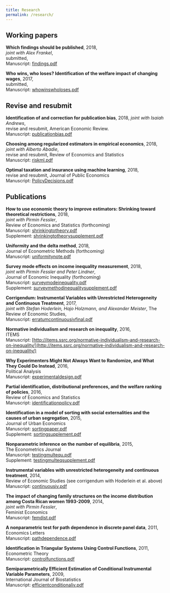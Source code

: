```yaml
---
title: Research
permalink: /research/
---
```


## Working papers

**Which findings should be published**, 2018,  
  *joint with Alex Frankel*,   
  submitted,  
  Manuscript: [findings.pdf](/files/papers/findings.pdf)  
  
**Who wins, who loses? Identification of the welfare impact of changing wages**, 2017,  
  submitted,  
  Manuscript: [whowinswholoses.pdf](/files/papers/whowinswholoses.pdf)



## Revise and resubmit

**Identification of and correction for publication bias**, 2018, 
  *joint with Isaiah Andrews*,  
  revise and resubmit, American Economic Review.  
  Manuscript: [publicationbias.pdf](/files/papers/PublicationBias.pdf)
  
**Choosing among regularized estimators in empirical economics**, 2018,  
  *joint with Alberto Abadie*,  
  revise and resubmit, Review of Economics and Statistics  
  Manuscript: [riskml.pdf](/files/papers/riskml.pdf)
  
**Optimal taxation and insurance using machine learning**, 2018,  
  revise and resubmit, Journal of Public Economics  
  Manuscript: [PolicyDecisions.pdf](/files/papers/PolicyDecisions.pdf)  

## Publications

**How to use economic theory to improve estimators: Shrinking toward theoretical restrictions**, 2018,  
  *joint with Pirmin Fessler*,  
  Review of Economics and Statistics (forthcoming)  
  Manuscript: [shrinkingtotheory.pdf](/files/papers/shrinkingtotheory.pdf)  
  Supplement: [shrinkingtotheorysupplement.pdf](/files/papers/shrinkingtotheorysupplement.pdf)
  
**Uniformity and the delta method**, 2018,  
  Journal of Econometric Methods (forthcoming)  
  Manuscript: [uniformitynote.pdf](/files/papers/uniformitynote.pdf)
  
**Survey mode effects on income inequality measurement**, 2018,  
  *joint with Pirmin Fessler and Peter Lindner*,  
  Journal of Economic Inequality (forthcoming)   
  Manuscript: [surveymodeinequality.pdf](/files/papers/surveymodeinequality.pdf)  
  Supplement: [surveymethodinequalitysupplement.pdf](/files/papers/surveymethodinequalitysupplement.pdf)
  
**Corrigendum: Instrumental Variables with Unrestricted Heterogeneity and Continuous Treatment**, 2017,   
  *joint with Stefan Hoderlein, Hajo Holzmann, and Alexander Meister*,
  The Review of Economic Studies,  
   Manuscript: [erratumcontinuousivfinal.pdf](/files/papers/erratumcontinuousivfinal.pdf) 
  
**Normative individualism and research on inequality**, 2016,  
  ITEMS  
  Manuscript: [http://items.ssrc.org/normative-individualism-and-research-on-inequality/](http://items.ssrc.org/normative-individualism-and-research-on-inequality/)
  
**Why Experimenters Might Not Always Want to Randomize, and What They Could Do Instead**, 2016,  
  Political Analysis  
  Manuscript: [experimentaldesign.pdf](/files/papers/experimentaldesign.pdf)
  
**Partial identification, distributional preferences, and the welfare ranking of policies**, 2016,  
  Review of Economics and Statistics  
  Manuscript: [identificationpolicy.pdf](/files/papers/identificationpolicy.pdf)  
  
**Identification in a model of sorting with social externalities and the causes of urban segregation**, 2015,  
  Journal of Urban Economics  
  Manuscript: [sortingpaper.pdf](/files/papers/sortingpaper.pdf)  
  Supplement: [sortingsupplement.pdf](/files/papers/sortingsupplement.pdf) 
  
**Nonparametric inference on the number of equilibria**, 2015,  
  The Econometrics Journal   
  Manuscript: [testingmultequ.pdf](/files/papers/testingmultequ.pdf)  
  Supplement: [testingmulteqsupplement.pdf](/files/papers/testingmulteqsupplement.pdf) 
  
**Instrumental variables with unrestricted heterogeneity and continuous treatment**, 2014,  
  Review of Economic Studies (see corrigendum with Hoderlein et al. above)   
  Manuscript: [continuousiv.pdf](/files/papers/continuousiv.pdf)  
  
**The impact of changing family structures on the income distribution among Costa Rican women 1993-2009**, 2014,  
  *joint with Pirmin Fessler*,  
  Feminist Economics  
  Manuscript: [femdist.pdf](/files/papers/femdist.pdf)  
  
**A nonparametric test for path dependence in discrete panel data**, 2011,  
  Economics Letters   
  Manuscript: [pathdependence.pdf](/files/papers/pathdependence.pdf) 
  
**Identification in Triangular Systems Using Control Functions**, 2011,  
  Econometric Theory   
  Manuscript: [controlfunctions.pdf](/files/papers/controlfunctions.pdf)  
  
**Semiparametrically Efficient Estimation of Conditional Instrumental Variable Parameters**, 2009,  
  International Journal of Biostatistics   
  Manuscript: [efficientconditionaliv.pdf](/files/papers/efficientconditionaliv.pdf)    



 
 